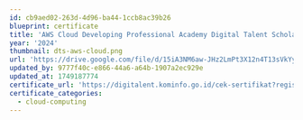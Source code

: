 ```yaml
---
id: cb9aed02-263d-4d96-ba44-1ccb8ac39b26
blueprint: certificate
title: 'AWS Cloud Developing Professional Academy Digital Talent Scholarship'
year: '2024'
thumbnail: dts-aws-cloud.png
url: 'https://drive.google.com/file/d/15iA3NM6aw-JHz2LmPt3X12n4T13sVkYy/view?usp=drive_link'
updated_by: 9777f40c-e866-44a6-a64b-1907a2ec929e
updated_at: 1749187774
certificate_url: 'https://digitalent.kominfo.go.id/cek-sertifikat?registrasi=1987857840-537'
certificate_categories:
  - cloud-computing
---
```

